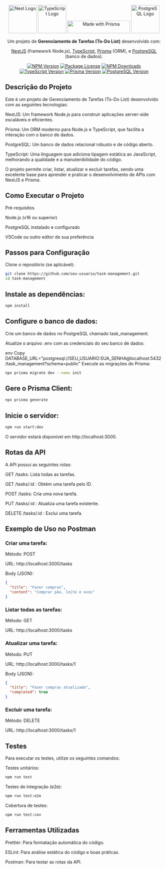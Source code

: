 <p align="center"> <a href="http://nestjs.com/" target="blank"><img src="https://nestjs.com/img/logo-small.svg" width="90" alt="Nest Logo" /></a> <a href="https://www.typescriptlang.org/" target="blank"><img src="https://upload.wikimedia.org/wikipedia/commons/4/4c/Typescript_logo_2020.svg" width="90" alt="TypeScript Logo" /></a> <a href="https://prisma.io"><img width="200" height="40" src="http://made-with.prisma.io/dark.svg" alt="Made with Prisma" /></a> <a href="https://www.postgresql.org/" target="blank"><img src="https://upload.wikimedia.org/wikipedia/commons/2/29/Postgresql_elephant.svg" width="90" alt="PostgreSQL Logo" /></a> </p><p align="center"> Um projeto de <strong>Gerenciamento de Tarefas (To-Do List)</strong> desenvolvido com: </p><p align="center"> <a href="http://nestjs.com/" target="_blank">NestJS</a> (framework Node.js), <a href="https://www.typescriptlang.org/" target="_blank">TypeScript</a>, <a href="https://www.prisma.io/" target="_blank">Prisma</a> (ORM), e <a href="https://www.postgresql.org/" target="_blank">PostgreSQL</a> (banco de dados). </p><p align="center"> <a href="https://www.npmjs.com/~nestjscore" target="_blank"><img src="https://img.shields.io/npm/v/@nestjs/core.svg" alt="NPM Version" /></a> <a href="https://www.npmjs.com/~nestjscore" target="_blank"><img src="https://img.shields.io/npm/l/@nestjs/core.svg" alt="Package License" /></a> <a href="https://www.npmjs.com/~nestjscore" target="_blank"><img src="https://img.shields.io/npm/dm/@nestjs/common.svg" alt="NPM Downloads" /></a> <a href="https://www.typescriptlang.org/" target="_blank"><img src="https://img.shields.io/badge/TypeScript-v4.9.5-blue.svg" alt="TypeScript Version" /></a> <a href="https://www.prisma.io/" target="_blank"><img src="https://img.shields.io/badge/Prisma-v5.0.0-blue.svg" alt="Prisma Version" /></a> <a href="https://www.postgresql.org/" target="_blank"><img src="https://img.shields.io/badge/PostgreSQL-v15.0-blue.svg" alt="PostgreSQL Version" /></a> </p>


## Descrição do Projeto

Este é um projeto de Gerenciamento de Tarefas (To-Do List) desenvolvido com as seguintes tecnologias:

NestJS: Um framework Node.js para construir aplicações server-side escaláveis e eficientes.

Prisma: Um ORM moderno para Node.js e TypeScript, que facilita a interação com o banco de dados.

PostgreSQL: Um banco de dados relacional robusto e de código aberto.

TypeScript: Uma linguagem que adiciona tipagem estática ao JavaScript, melhorando a qualidade e a manutenibilidade do código.

O projeto permite criar, listar, atualizar e excluir tarefas, sendo uma excelente base para aprender e praticar o desenvolvimento de APIs com NestJS e Prisma.

## Como Executar o Projeto

Pré-requisitos

Node.js (v16 ou superior)

PostgreSQL instalado e configurado

VSCode ou outro editor de sua preferência

## Passos para Configuração

Clone o repositório (se aplicável):

```bash
git clone https://github.com/seu-usuario/task-management.git
cd task-management
```

## Instale as dependências:

```bash
npm install
```

## Configure o banco de dados:

Crie um banco de dados no PostgreSQL chamado task_management.

Atualize o arquivo .env com as credenciais do seu banco de dados:

env
Copy
DATABASE_URL="postgresql://SEU_USUARIO:SUA_SENHA@localhost:5432/task_management?schema=public"
Execute as migrações do Prisma:

```bash
npx prisma migrate dev --name init
```

## Gere o Prisma Client:

```bash
npx prisma generate
```

## Inicie o servidor:

```bash
npm run start:dev
```

O servidor estará disponível em http://localhost:3000.

## Rotas da API

A API possui as seguintes rotas:

GET /tasks: Lista todas as tarefas.

GET /tasks/:id : Obtém uma tarefa pelo ID.

POST /tasks: Cria uma nova tarefa.

PUT /tasks/:id : Atualiza uma tarefa existente.

DELETE /tasks/:id : Exclui uma tarefa.

## Exemplo de Uso no Postman

### Criar uma tarefa:

Método: POST

URL: http://localhost:3000/tasks

Body (JSON):

```json
{
  "title": "Fazer compras",
  "content": "Comprar pão, leite e ovos"
}
```

### Listar todas as tarefas:

Método: GET

URL: http://localhost:3000/tasks

### Atualizar uma tarefa:

Método: PUT

URL: http://localhost:3000/tasks/1

Body (JSON):

```json
{
  "title": "Fazer compras atualizado",
  "completed": true
}
```

### Excluir uma tarefa:

Método: DELETE

URL: http://localhost:3000/tasks/1

## Testes

Para executar os testes, utilize os seguintes comandos:

Testes unitários:

```bash
npm run test
```

Testes de integração (e2e):

```bash
npm run test:e2e
```

Cobertura de testes:

```bash
npm run test:cov
```

## Ferramentas Utilizadas

Prettier: Para formatação automática do código.

ESLint: Para análise estática do código e boas práticas.

Postman: Para testar as rotas da API.
